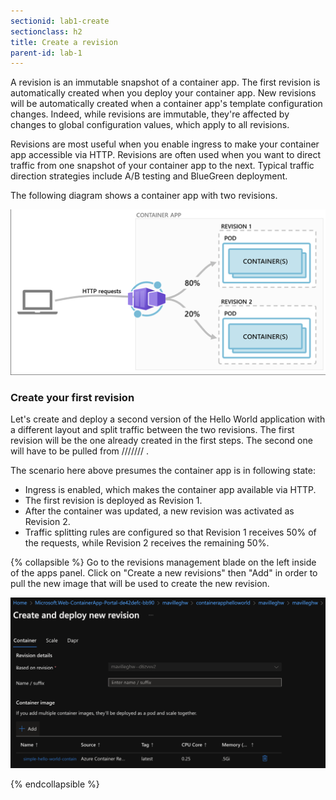 ```yaml
---
sectionid: lab1-create
sectionclass: h2
title: Create a revision
parent-id: lab-1
---
```





A revision is an immutable snapshot of a container app. The first revision is automatically created when you deploy your container app. New revisions will be automatically created when a container app's template configuration changes. Indeed, while revisions are immutable, they're affected by changes to global configuration values, which apply to all revisions.

Revisions are most useful when you enable ingress to make your container app accessible via HTTP. Revisions are often used when you want to direct traffic from one snapshot of your container app to the next. Typical traffic direction strategies include A/B testing and BlueGreen deployment.

The following diagram shows a container app with two revisions.

![Revision App](/media/lab1/revisionpond.png)


### Create your first revision

Let's create and deploy a second version of the Hello World application with a different layout and split traffic between the two revisions. The first revision will be the one already created in the first steps. The second one will have to be pulled from /////// . 

The scenario here above presumes the container app is in following state:
- Ingress is enabled, which makes the container app available via HTTP.
- The first revision is deployed as Revision 1.
- After the container was updated, a new revision was activated as Revision 2.
- Traffic splitting rules are configured so that Revision 1 receives 50% of the requests, while Revision 2 receives the remaining 50%.

{% collapsible %}
Go to the revisions management blade on the left inside of the apps panel. Click on "Create a new revisions" then "Add" in order to pull the new image that will be used to create the new revision. 

![Revision soluce](/media/lab1/addrevision.png)



{% endcollapsible %}

